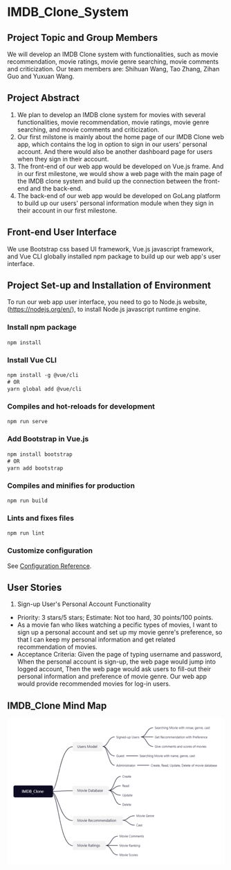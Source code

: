 # IMDB_Clone_System
## Project Topic and Group Members
We will develop an IMDB Clone system with functionalities, such as movie recommendation, movie ratings, movie genre searching, movie comments and criticization. Our team members are: Shihuan Wang, Tao Zhang, Zihan Guo and Yuxuan Wang. <br />

## Project Abstract
1. We plan to develop an IMDB clone system for movies with several functionalities, movie recommendation, movie ratings, movie genre searching, and movie comments and criticization. <br />
2. Our first milstone is mainly about the home page of our IMDB Clone web app, which contains the log in option to sign in our users' personal account. And there would also be another dashboard page for users when they sign in their account. <br />
3. The front-end of our web app would be developed on Vue.js frame. And in our first milestone, we would show a web page with the main page of the IMDB clone system and build up the connection between the front-end and the back-end. <br />
4. The back-end of our web app would be developed on GoLang platform to build up our users' personal information module when they sign in their account in our first milestone.

## Front-end User Interface
We use Bootstrap css based UI framework, Vue.js javascript framework, and Vue CLI globally installed npm package to build up our web app's user interface. 

## Project Set-up and Installation of Environment
To run our web app user interface, you need to go to Node.js website, (https://nodejs.org/en/), to install Node.js javascript runtime engine.

### Install npm package
```
npm install
```

### Install Vue CLI
```
npm install -g @vue/cli
# OR
yarn global add @vue/cli
```

### Compiles and hot-reloads for development
```
npm run serve
```

### Add Bootstrap in Vue.js
```
npm install bootstrap
# OR
yarn add bootstrap
```

### Compiles and minifies for production
```
npm run build
```

### Lints and fixes files
```
npm run lint
```

### Customize configuration
See [Configuration Reference](https://cli.vuejs.org/config/).

## User Stories
1. Sign-up User's Personal Account Functionality
  * Priority: 3 stars/5 stars; Estimate: Not too hard, 30 points/100 points.
  * As a movie fan who likes watching a pecific types of movies, I want to sign up a personal account and set up my movie genre's preference, so that I can keep my personal information and get related recommendation of movies.
  * Acceptance Criteria: Given the page of typing username and password, When the personal account is sign-up, the web page would jump into logged account, Then the web page would ask users to fill-out their personal information and preference of movie genre. Our web app would provide recommended movies for log-in users. 

## IMDB_Clone Mind Map
<img src="/IMDB_Clone_Min_Map.jpg" alt="IMDB_Clone Mind Map"/>
